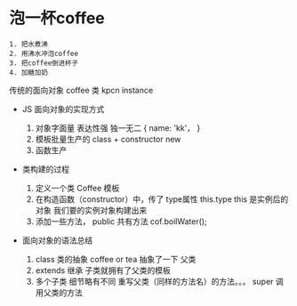 # 泡一杯coffee

    1. 把水煮沸
    2. 用沸水冲泡coffee
    3. 把coffee倒进杯子
    4. 加糖加奶

传统的面向对象
coffee 类
kpcn instance

- JS 面向对象的实现方式
    1. 对象字面量 表达性强 独一无二
        {
            name: 'kk'，
        }
    2. 模板批量生产的
        class + constructor new
    3. 函数生产

- 类构建的过程
    1. 定义一个类 Coffee 模板
    2. 在构造函数（constructor）中，传了
        type属性
        this.type this 是实例后的对象
        我们要的实例对象构建出来
    3. 添加一些方法， public 共有方法
        cof.boilWater();

- 面向对象的语法总结
    1. class 类的抽象   coffee or tea 抽象了一下 父类
    2. extends 继承
        子类就拥有了父类的模板
    3. 多个子类 细节略有不同
        重写父类（同样的方法名）的方法。。。
        super 调用父类的方法